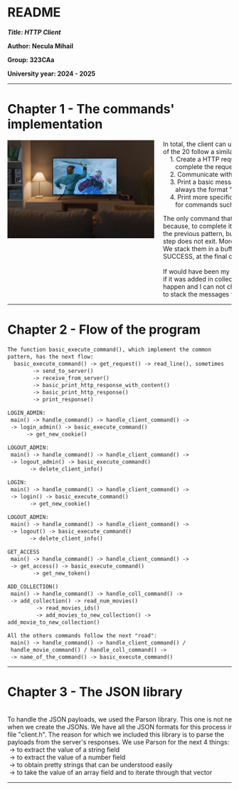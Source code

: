 README
====

***Title: HTTP Client***

**Author: Necula Mihail**

**Group: 323CAa**

**University year: 2024 - 2025**

---

Chapter 1 - The commands' implementation
====

<img src="media/frozen.jpeg" style="float: left; margin-right: 20px; width: 330px;">

<pre style="font-family: inherit; font-size: inherit; line-height: inherit; color: inherit; background: transparent; border: none">
In total, the client can use 20 commands, which can be seen in the file "client.h". 19
of the 20 follow a similar pattern:
    1. Create a HTTP request. (In some cases, ask additional information to
       complete the request.)
    2. Communicate with the server. (Send the request. + Receive an answer.)
    3. Print a basic message to resume the received response. The message has
       always the format "ERROR: %s" or "SUCCESS: %s".
    4. Print more specific data from response if it's the case. We need this step
       for commands such as "get_users", "get_movie", "get_movies" and so on.
</pre>

<pre style="font-family: inherit; font-size: inherit; line-height: inherit; color: inherit; background: transparent; border: none">
The only command that needs special attention is "add_collection". This happens
because, to complete it, we need to send more requests to server. We will follow
the previous pattern, but we will go trough it more times. In this case, the forth
step does not exit. More, in the third one, we do not print the messages immediately.
We stack them in a buffer and print them together with an only label of type ERROR /
SUCCESS, at the final of the command's execution.

If would have been my choice, i would have printed after every movie's id introduced,
if it was added in collection or not. Unfortunately, the checker does not let this to
happen and I can not change its behavior (at least for now). So, the only solution was
to stack the messages for this command, "add_collection". 
</pre>

---

Chapter 2 - Flow of the program
====

```
The function basic_execute_command(), which implement the common pattern, has the next flow:
  basic_execute_command() -> get_request() -> read_line(), sometimes
        -> send_to_server()
        -> receive_from_server()
        -> basic_print_http_response_with_content()
        -> basic_print_http_response()
        -> print_response()
```

```
LOGIN_ADMIN:
 main() -> handle_command() -> handle_client_command() ->
 -> login_admin() -> basic_execute_command()
      -> get_new_cookie()
```

```
LOGOUT_ADMIN:
 main() -> handle_command() -> handle_client_command() ->
 -> logout_admin() -> basic_execute_command()
       -> delete_client_info()
```

```
LOGIN:
 main() -> handle_command() -> handle_client_command() ->
 -> login() -> basic_execute_command()
       -> get_new_cookie()
```

```
LOGOUT_ADMIN:
 main() -> handle_command() -> handle_client_command() ->
 -> logout() -> basic_execute_command()
       -> delete_client_info()
```

```
GET_ACCESS
 main() -> handle_command() -> handle_client_command() ->
 -> get_access() -> basic_execute_command()
        -> get_new_token()
```

```
ADD_COLLECTION()
 main() -> handle_command() -> handle_coll_command() ->
 -> add_collection() -> read_num_movies()
         -> read_movies_ids()
         -> add_movies_to_new_collection() -> add_movie_to_new_collection()
```

```
All the others commands follow the next "road":
 main() -> handle_command() -> handle_client_command() /
 handle_movie_command() / handle_coll_command() ->
 -> name_of_the_command() -> basic_execute_command()
```

---

Chapter 3 - The JSON library
====

<pre style="font-family: inherit; font-size: inherit; line-height: inherit; color: inherit; background: transparent; border: none">

To handle the JSON payloads, we used the Parson library. This one is not needed
when we create the JSONs. We have all the JSON formats for this process in the
file "client.h". The reason for which we included this library is to parse the
payloads from the server's responses. We use Parson for the next 4 things:
 -> to extract the value of a string field
 -> to extract the value of a number field
 -> to obtain pretty strings that can be understood easily
 -> to take the value of an array field and to iterate through that vector 
</pre>

---
